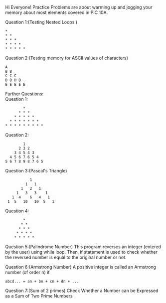 Hi Everyone! Practice Problems are about warming up and jogging your memory about most elements covered in PIC 10A.                 
  
Question 1:(Testing Nested Loops )                      
```
*
* *
* * *
* * * *
* * * * *
```
Question 2:(Testing memory for ASCII values of characters)
```
A
B B
C C C
D D D D
E E E E E
```
Further Questions:                       
Question 1:                        
```
        *
      * * *
    * * * * *
  * * * * * * *
* * * * * * * * *
```
Question 2:
```
        1
      2 3 2
    3 4 5 4 3
  4 5 6 7 6 5 4
5 6 7 8 9 8 7 6 5
```
Question 3:(Pascal's Triangle)
```
           1
         1   1
       1   2   1
     1   3   3    1
   1  4    6   4   1
 1  5   10   10  5   1 
```
Question 4:
```
        * 
       * * 
      * * * 
     * * * * 
    * * * * * 
```
Question 5:(Palindrome Number) This program reverses an integer (entered by the user) using while loop. Then, if statement is used to check whether the reversed number is equal to the original number or not.              

Question 6:(Armstrong Number) A positive integer is called an Armstrong number (of order n) if
```
abcd... = an + bn + cn + dn + ...
```
Question 7:(Sum of 2 primes) Check Whether a Number can be Expressed as a Sum of Two Prime Numbers                  
